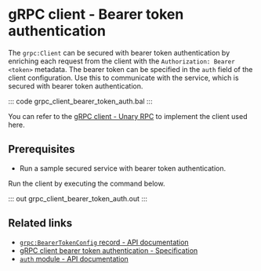 # gRPC client - Bearer token authentication

The `grpc:Client` can be secured with bearer token authentication by enriching each request from the client with the `Authorization: Bearer <token>` metadata. The bearer token can be specified in the `auth` field of the client configuration. Use this to communicate with the service, which is secured with bearer token authentication.

   ::: code grpc_client_bearer_token_auth.bal :::

You can refer to the [gRPC client - Unary RPC](/learn/by-example/grpc-client-unary/) to implement the client used here.

## Prerequisites
- Run a sample secured service with bearer token authentication.

Run the client by executing the command below.

   ::: out grpc_client_bearer_token_auth.out :::

## Related links
- [`grpc:BearerTokenConfig` record - API documentation](https://lib.ballerina.io/ballerina/grpc/latest/records/BearerTokenConfig)
- [gRPC client bearer token authentication - Specification](/spec/grpc/#5116-client---bearer-token-auth)
- [`auth` module - API documentation](https://lib.ballerina.io/ballerina/auth/latest/)
